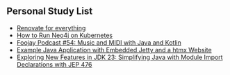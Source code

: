 ## Personal Study List
<!-- BLOG-POST-LIST:START -->
- [Renovate for everything](https://foojay.io/today/renovate-for-everything/)
- [How to Run Neo4j on Kubernetes](https://foojay.io/today/how-to-run-neo4j-on-kubernetes/)
- [Foojay Podcast #54: Music and MIDI with Java and Kotlin](https://foojay.io/today/foojay-podcast-54/)
- [Example Java Application with Embedded Jetty and a htmx Website](https://foojay.io/today/example-java-application-with-embedded-jetty-and-a-htmx-website/)
- [Exploring New Features in JDK 23: Simplifying Java with Module Import Declarations with JEP 476](https://foojay.io/today/exploring-new-features-in-jdk-23-simplifying-java-with-module-import-declarations-with-jep-476/)
<!-- BLOG-POST-LIST:END -->  
